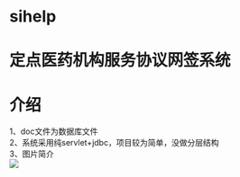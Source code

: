 # sihelp
定点医药机构服务协议网签系统
======
介绍
======
1、doc文件为数据库文件<br>
2、系统采用纯servlet+jdbc，项目较为简单，没做分层结构<br>
3、图片简介<br>
![](https://github.com/yinsehng/sihelp/edit/master/doc/image/Y1430_shouye.png)
